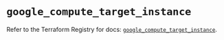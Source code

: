 # `google_compute_target_instance`

Refer to the Terraform Registry for docs: [`google_compute_target_instance`](https://registry.terraform.io/providers/hashicorp/google/6.34.0/docs/resources/compute_target_instance).
